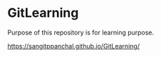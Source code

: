# GitLearning
Purpose of this repository is for learning purpose.

https://sangitppanchal.github.io/GitLearning/ 
